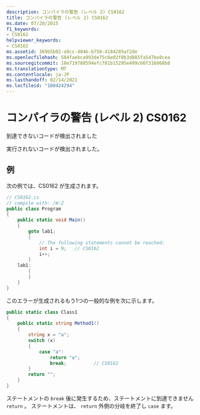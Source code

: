 ```yaml
---
description: コンパイラの警告 (レベル 2) CS0162
title: コンパイラの警告 (レベル 2) CS0162
ms.date: 07/20/2015
f1_keywords:
- CS0162
helpviewer_keywords:
- CS0162
ms.assetid: 369b5b02-a9cc-404b-b758-4184285af2de
ms.openlocfilehash: 584faebca993de75c6e02f0b3d885fa547be8cea
ms.sourcegitcommit: 10e719780594efc781b15295e499c66f316068b8
ms.translationtype: MT
ms.contentlocale: ja-JP
ms.lasthandoff: 02/14/2021
ms.locfileid: "100424294"
---
```

# <a name="compiler-warning-level-2-cs0162"></a>コンパイラの警告 (レベル 2) CS0162

到達できないコードが検出されました
  
実行されないコードが検出されました。

## <a name="example"></a>例

次の例では、CS0162 が生成されます。

```csharp
// CS0162.cs
// compile with: /W:2
public class Program
{
    public static void Main()
    {
        goto lab1;
        {
            // The following statements cannot be reached:
            int i = 9;   // CS0162
            i++;
        }
    lab1:
        {
        }
    }
}
```

このエラーが生成されるもう1つの一般的な例を次に示します。

```csharp
public static class Class1
{
    public static string Method1()
    {
        string x = "a";
        switch (x)
        {
            case "a":
                return "a";
                break;          // CS0162
        }
        return "";
    }
}
```

ステートメントの `break` 後に発生するため、ステートメントに到達できません `return` 。
ステートメントは、 `return` 外側の分岐を終了し `case` ます。

